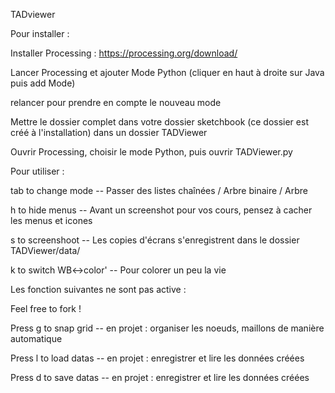 
TADviewer

Pour installer : 

Installer Processing : https://processing.org/download/

Lancer Processing et ajouter Mode Python (cliquer en haut à droite sur Java puis add Mode)

relancer pour prendre en compte le nouveau mode

Mettre le dossier complet dans votre dossier sketchbook (ce dossier est créé à l'installation) dans un dossier TADViewer


Ouvrir Processing, choisir le mode Python, puis ouvrir TADViewer.py

Pour utiliser :

tab to change mode -- Passer des listes chaînées / Arbre binaire / Arbre

h to hide menus -- Avant un screenshot pour vos cours, pensez à cacher les menus et icones

s to screenshoot -- Les copies d'écrans s'enregistrent dans le dossier TADViewer/data/

k to switch WB<->color' -- Pour colorer un peu la vie

Les fonction suivantes ne sont pas active : 

Feel free to fork !

Press g to snap grid  -- en projet : organiser les noeuds, maillons de manière automatique

Press l to load datas -- en projet : enregistrer et lire les données créées

Press d to save datas -- en projet : enregistrer et lire les données créées
